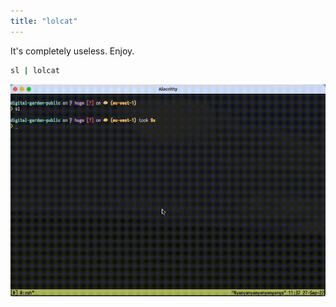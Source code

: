 ```yaml
---
title: "lolcat"
---
```


It's completely useless. Enjoy.

```sh
sl | lolcat
```

![](/public/sl.gif)